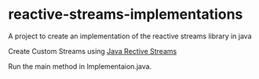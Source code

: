 # reactive-streams-implementations
A project to create an implementation of the reactive streams library in java


Create Custom Streams using [Java Rective Streams](https://github.com/reactive-streams/reactive-streams-jvm)


Run the main method in Implementaion.java.
